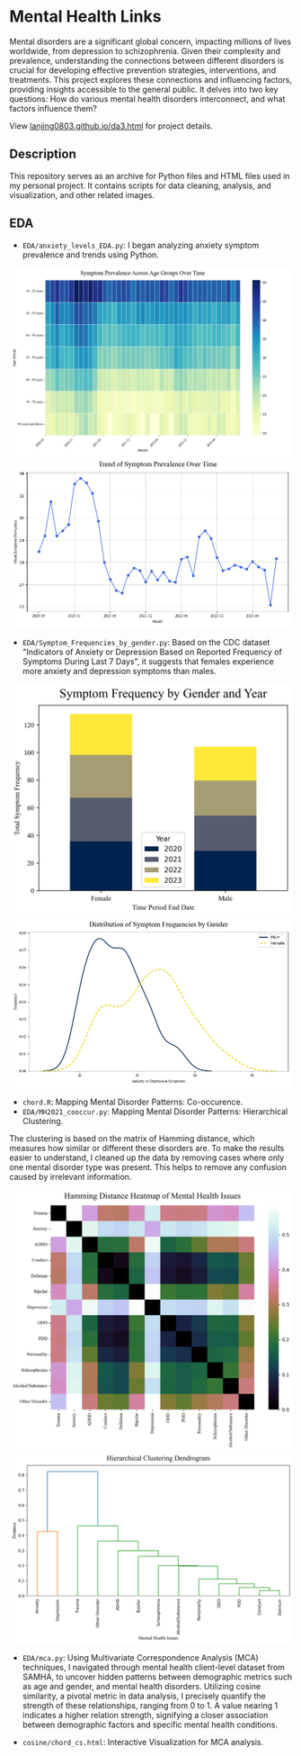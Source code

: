 # Mental Health Links

Mental disorders are a significant global concern, impacting millions of lives worldwide, from depression to schizophrenia. Given their complexity and prevalence, understanding the connections between different disorders is crucial for developing effective prevention strategies, interventions, and treatments.
This project explores these connections and influencing factors, providing insights accessible to the general public. It delves into two key questions: How do various mental health disorders interconnect, and what factors influence them?

View [lanjing0803.github.io/da3.html](https://lanjing0803.github.io/mental.html) for project details.


## Description

This repository serves as an archive for Python files and HTML files used in my personal project. It contains scripts for data cleaning, analysis, and visualization, and other related images.


## EDA

- `EDA/anxiety_levels_EDA.py`: I began analyzing anxiety symptom prevalence and trends using Python.

![Symptom Prevalence Heat Map](Symptom_Prevalence_Heat_Map.png)
![Trend of Sympton Prevalence Over Time](Trend_of_Symptom_Prevalence_Over_Time.png)




- `EDA/Symptom_Frequencies_by_gender.py`: Based on the CDC dataset "Indicators of Anxiety or Depression Based on Reported Frequency of Symptoms During Last 7 Days", it suggests that females experience more anxiety and depression symptoms than males.

![Gender and Year Stacked Bar Chart](Symptom_Frequency_by_Gender_and_Year.png)
![Distribution of Symptom Frequencies by Gender](Distribution_of_Symptom_Frequencies_by_Gender.png)



- `chord.R`: Mapping Mental Disorder Patterns: Co-occurence.
- `EDA/MH2021_cooccur.py`: Mapping Mental Disorder Patterns: Hierarchical Clustering.

The clustering is based on the matrix of Hamming distance, which measures how similar or different these disorders are. To make the results easier to understand, I cleaned up the data by removing cases where only one mental disorder type was present. This helps to remove any confusion caused by irrelevant information.

![Hamming Distance Heatmap](MH_Hamming_Distance_Heatmap2.png)
![Hierarchical Clustering](MH_Hierarchical_Clustering2.png)




- `EDA/mca.py`: Using Multivariate Correspondence Analysis (MCA) techniques, I navigated through mental health client-level dataset from SAMHA, to uncover hidden patterns between demographic metrics such as age and gender, and mental health disorders. Utilizing cosine similarity, a pivotal metric in data analysis, I precisely quantify the strength of these relationships, ranging from 0 to 1. A value nearing 1 indicates a higher relation strength, signifying a closer association between demographic factors and specific mental health conditions. 

- `cosine/chord_cs.html`: Interactive Visualization for MCA analysis.
